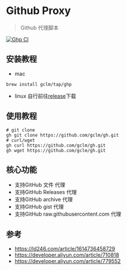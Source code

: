 # Github Proxy

> Github 代理脚本

[![Ghp CI](https://github.com/gclm/gh/actions/workflows/release.yml/badge.svg)](https://github.com/gclm/gh/actions)

## 安装教程

- mac

```shell
brew install gclm/tap/ghp
```

- linux
  自行前往[release](https://github.com/gclm/ghp/releases)下载

## 使用教程

```shell
# git clone 
gh git clone https://github.com/gclm/gh.git
# curl/wget 
gh curl https://github.com/gclm/gh.git
gh wget https://github.com/gclm/gh.git
```

## 核心功能

- 支持GitHub 文件 代理
- 支持GitHub Releases 代理
- 支持GitHub archive 代理
- 支持GitHub gist 代理
- 支持GitHub raw.githubusercontent.com 代理

## 参考

- https://ld246.com/article/1614736458729
- https://developer.aliyun.com/article/710818
- https://developer.aliyun.com/article/779552

